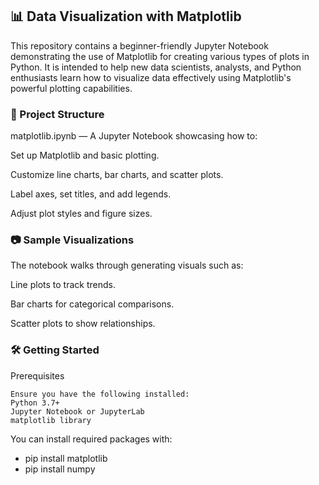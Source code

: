 ## 📊 Data Visualization with Matplotlib

This repository contains a beginner-friendly Jupyter Notebook demonstrating the use of Matplotlib for creating various types of plots in Python. It is intended to help new data scientists, analysts, and Python enthusiasts learn how to visualize data effectively using Matplotlib's powerful plotting capabilities.

### 📁 Project Structure

matplotlib.ipynb — A Jupyter Notebook showcasing how to:

Set up Matplotlib and basic plotting.

Customize line charts, bar charts, and scatter plots.

Label axes, set titles, and add legends.

Adjust plot styles and figure sizes.


### 📷 Sample Visualizations


The notebook walks through generating visuals such as:

Line plots to track trends.

Bar charts for categorical comparisons.

Scatter plots to show relationships.

### 🛠️ Getting Started

Prerequisites

    Ensure you have the following installed:
    Python 3.7+
    Jupyter Notebook or JupyterLab
    matplotlib library

You can install required packages with:

   - pip install matplotlib
   - pip install numpy

